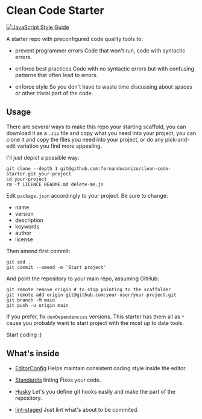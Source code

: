 # Clean Code Starter

[![JavaScript Style Guide](https://img.shields.io/badge/code_style-standard-brightgreen.svg)](https://standardjs.com)

A starter repo with preconfigured code quality tools to:

- prevent programmer errors
  Code that won't run, code with syntactic errors.

- enforce best practices
  Code with no syntactic errors but with confusing patterns that often lead to errors.

- enforce style
  So you don't have to waste time discussing about spaces or other trivial part of the code.

## Usage

There are several ways to make this repo your starting scaffold, you can download it as a `.zip` file and copy what you need into your project, you can clone it and copy the files you need into your project, or do any pick-and-edit variation you find more appealing.

I'll just depict a possible way:

```shell
git clone --depth 1 git@github.com:fernandocanizo/clean-code-starter.git your-project
cd your-project
rm -f LICENCE README.md delete-me.js
```

Edit `package.json` accordingly to your project. Be sure to change:
- name
- version
- description
- keywords
- author
- license

Then amend first commit:

```shell
git add .
git commit --amend -m 'Start project'
```

And point the repository to your main repo, assuming GitHub:

```shell
git remote remove origin # to stop pointing to the scaffolder
git remote add origin git@github.com:your-user/your-project.git
git branch -M main
git push -u origin main
```

If you prefer, fix `devDependencies` versions. This starter has them all as `*` cause you probably want to start project with the most up to date tools.

Start coding :)

## What's inside

- [EditorConfig](https://editorconfig.org/)
  Helps maintain consistent coding style inside the editor.

- [Standardjs](https://standardjs.com/) linting
  Fixes your code.

- [Husky](https://github.com/typicode/husky)
  Let's you define git hooks easily and make the part of the repository.

- [lint-staged](https://github.com/okonet/lint-staged)
  Just lint what's about to be commited.
